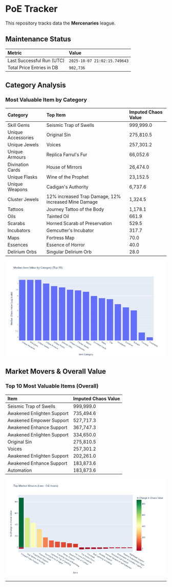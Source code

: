 # PoE Tracker

This repository tracks data the **Mercenaries** league.

## Maintenance Status

<!-- START_MAINTENANCE -->
| Metric | Value |
|:---|:---|
| Last Successful Run (UTC) | `2025-10-07 21:02:15.749643` |
| Total Price Entries in DB | `902,736` |

<!-- END_MAINTENANCE -->

## Category Analysis

<!-- START_CATEGORY_ANALYSIS -->
### Most Valuable Item by Category
| Category | Top Item | Imputed Chaos Value |
| :--- | :--- | :--- |
| Skill Gems | Seismic Trap of Swells | 999,999.0 |
| Unique Accessories | Original Sin | 275,810.5 |
| Unique Jewels | Voices | 257,301.2 |
| Unique Armours | Replica Farrul's Fur | 66,052.6 |
| Divination Cards | House of Mirrors | 26,474.0 |
| Unique Flasks | Wine of the Prophet | 23,152.5 |
| Unique Weapons | Cadigan's Authority | 6,737.6 |
| Cluster Jewels | 12% increased Trap Damage, 12% increased Mine Damage | 1,324.5 |
| Tattoos | Journey Tattoo of the Body | 1,178.1 |
| Oils | Tainted Oil | 661.9 |
| Scarabs | Horned Scarab of Preservation | 529.5 |
| Incubators | Gemcutter's Incubator | 317.7 |
| Maps | Fortress Map | 70.0 |
| Essences | Essence of Horror | 40.0 |
| Delirium Orbs | Singular Delirium Orb | 28.0 |


![Category Analysis Chart](charts/category_analysis.png)
<!-- END_CATEGORY_ANALYSIS -->

## Market Movers & Overall Value

<!-- START_ANALYSIS -->
### Top 10 Most Valuable Items (Overall)
| Item | Imputed Chaos Value |
| :--- | :--- |
| Seismic Trap of Swells | 999,999.0 |
| Awakened Enlighten Support | 735,494.6 |
| Awakened Empower Support | 527,717.3 |
| Awakened Enhance Support | 367,747.3 |
| Awakened Enlighten Support | 334,650.0 |
| Original Sin | 275,810.5 |
| Voices | 257,301.2 |
| Awakened Enlighten Support | 202,261.0 |
| Awakened Enhance Support | 183,873.6 |
| Automation | 183,873.6 |


![Market Movers Chart](charts/market_movers.png)
<!-- END_ANALYSIS -->

---
